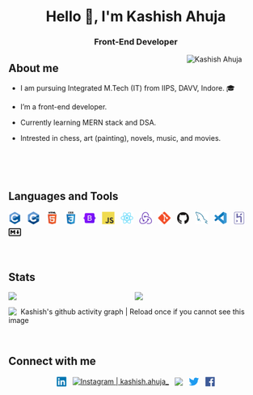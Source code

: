 <h1 align="center">Hello 👋, I'm Kashish Ahuja</h1> 
<h3 align="center">Front-End Developer</h3>

<img width="30%" align="right" alt="Kashish Ahuja" src="https://user-images.githubusercontent.com/55057608/196962872-09ab0293-7565-4ffa-9725-d1cb70a7ea5a.jpeg" />
  
##  About me
<div align="left">
 
- I am pursuing Integrated M.Tech (IT) from IIPS, DAVV, Indore. 🎓
  
- I’m a front-end developer.
  
- Currently learning MERN stack and DSA.
  
- Intrested in chess, art (painting), novels, music, and movies.

</div>

<br/> <br/> <br/>

##  Languages and Tools
<p align="left">
<img src="https://raw.githubusercontent.com/devicons/devicon/master/icons/c/c-original.svg" alt="C" width="5%"/>
&nbsp;
<img src="https://raw.githubusercontent.com/devicons/devicon/master/icons/cplusplus/cplusplus-original.svg" alt="C++" width="5%"/>
&nbsp;
<img src="https://raw.githubusercontent.com/devicons/devicon/master/icons/html5/html5-original-wordmark.svg" alt="HTML" width="5%"/>
&nbsp;
<img src="https://raw.githubusercontent.com/devicons/devicon/master/icons/css3/css3-original-wordmark.svg" alt="CSS" width="5%"/>
&nbsp;
<img src="https://raw.githubusercontent.com/devicons/devicon/master/icons/bootstrap/bootstrap-original.svg" alt="BootStrap" width="5%"/>
&nbsp;
<img src="https://raw.githubusercontent.com/devicons/devicon/master/icons/javascript/javascript-original.svg" alt="JavaScript" width="5%"/>
&nbsp;
<img src="https://raw.githubusercontent.com/devicons/devicon/master/icons/react/react-original.svg" alt="React.js" width="5%"/>
&nbsp;
<img src="https://raw.githubusercontent.com/devicons/devicon/master/icons/redux/redux-original.svg" alt="Redux" width="5%"/>
&nbsp;
<img src="https://raw.githubusercontent.com/devicons/devicon/master/icons/git/git-original.svg" alt="Git" width="5%"/>
&nbsp;
<img src="https://raw.githubusercontent.com/devicons/devicon/master/icons/github/github-original.svg" alt="GitHub" width="5%"/>
&nbsp;
<img src="https://raw.githubusercontent.com/devicons/devicon/master/icons/mysql/mysql-original.svg" alt="MySql" width="5%"/>
&nbsp;
<img src="https://raw.githubusercontent.com/devicons/devicon/master/icons/vscode/vscode-original.svg" alt="VS Code" width="5%"/>
&nbsp;
<img src="https://raw.githubusercontent.com/devicons/devicon/master/icons/heroku/heroku-original.svg" alt="Heroku" width="5%"/>
&nbsp;
<img src="https://raw.githubusercontent.com/devicons/devicon/master/icons/markdown/markdown-original.svg" alt="Markdown" width="5%"/>
</p>

<br/>

##  Stats

<div style="display: flex; flex-direction: row"> 
<img src="https://github-readme-stats.vercel.app/api?username=kashishahuja2002&show_icons=true&theme=gotham" width="49.7%" />
<img src="https://github-readme-streak-stats.herokuapp.com/?user=kashishahuja2002&theme=gotham" width="49.7%" />
</div>

![ &nbsp; Kashish's github activity graph | Reload once if you cannot see this image ](https://gh-readme-activity-graph.herokuapp.com/graph?username=kashishahuja2002&theme=gotham&custom_title=Contribution%20Graph)

<br/>

## Connect with me
<p align="center">
<a href="https://www.linkedin.com/in/kashish-ahuja-1505/"><img align="center" src="https://raw.githubusercontent.com/devicons/devicon/master/icons/linkedin/linkedin-original.svg" alt="LinkedIn | kashish-ahuja-1505" width="4%" /></a>
&nbsp;
<a href="https://www.instagram.com/kashish.ahuja_/"><img align="center" src="https://raw.githubusercontent.com/rahuldkjain/github-profile-readme-generator/master/src/images/icons/Social/instagram.svg" alt="Instagram | kashish.ahuja_" width="4%" /></a>
&nbsp;
<a href="mailto:kashishahuja2002@gmail.com"><img align="center" width="6.5%" src="https://cdn-icons-png.flaticon.com/512/281/281769.png" /></a>
&nbsp;
<a href="https://twitter.com/15kashishahuja"><img align="center" src="https://raw.githubusercontent.com/devicons/devicon/master/icons/twitter/twitter-original.svg" alt="Twitter | 15kashishahuja" width="4%" /></a>
&nbsp;
<a href="https://www.facebook.com/profile.php?id=100085283182091"><img align="center" src="https://raw.githubusercontent.com/devicons/devicon/master/icons/facebook/facebook-original.svg" alt="Facebook" width="4%" /></a>
</p>
